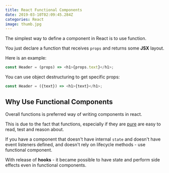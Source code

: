 ```yaml
---
title: React Functional Components
date: 2019-03-10T02:09:45.284Z
categories: React
image: thumb.jpg
---
```


The simplest way to define a component in React is to use function.

You just declare a function that receives `props` and returns some **JSX** layout.

Here is an example:

```js
const Header = (props) => <h1>{props.text}</h1>;
```

You can use object destructuring to get specific props:

```js
const Header = ({text}) => <h1>{text}</h1>;
```

## Why Use Functional Components

Overall functions is preferred way of writing components in react.

This is due to the fact that functions, especially if they are [pure](https://maksimivanov.com/posts/pure-functions-and-side-effects/) are easy to read, test and reason about.

If you have a component that doesn't have internal `state` and doesn't have event listeners defined, and doesn't rely on lifecycle methods - use functional component.

With release of **hooks** - it became possible to have state and perform side effects even in functional components.